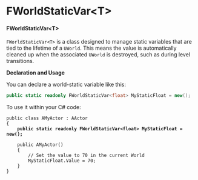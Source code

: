 # FWorldStaticVar\<T>

#### FWorldStaticVar\<T>

`FWorldStaticVar<T>` is a class designed to manage static variables that are tied to the lifetime of a `UWorld`. This means the value is automatically cleaned up when the associated `UWorld` is destroyed, such as during level transitions.

**Declaration and Usage**

You can declare a world-static variable like this:

```csharp
public static readonly FWorldStaticVar<float> MyStaticFloat = new();
```

To use it within your C# code:

<pre class="language-csharp"><code class="lang-csharp">public class AMyActor : AActor
{
<strong>    public static readonly FWorldStaticVar&#x3C;float> MyStaticFloat = new();
</strong><strong>    
</strong>    public AMyActor()
    {
        // Set the value to 70 in the current World
        MyStaticFloat.Value = 70;
    }
}
</code></pre>
